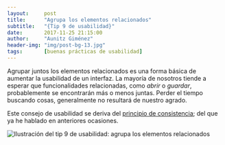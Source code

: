 ```yaml
---
layout:     post
title:      "Agrupa los elementos relacionados"
subtitle:   "{Tip 9 de usabilidad}"
date:       2017-11-25 21:15:00
author:     "Aunitz Giménez"
header-img: "img/post-bg-13.jpg"
tags:       [buenas prácticas de usabilidad]
---
```


<p>Agrupar juntos los elementos relacionados es una forma básica de aumentar la usabilidad de un interfaz. La mayoría de nosotros tiende a esperar que funcionalidades relacionadas, como <em>abrir</em> o <em>guardar</em>, probablemente se encontrarán más o menos juntas. Perder el tiempo buscando cosas, generalmente no resultará de nuestro agrado.</p>

<p>Este consejo de usabilidad se deriva del <a href="{{ site.baseurl }}{% post_url 2017-01-18-principios-usabilidad %}">principio de consistencia</a>; del que ya he hablado en anteriores ocasiones.</p>

<p><img src="{{ site.baseurl }}/img/tip-9-agrupa-elementos-relacionados.png" loading="lazy" alt="Ilustración del tip 9 de usabilidad: agrupa los elementos relacionados"></p>